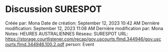 # Discussion SURESPOT

Créée par: Mona
Date de création: September 12, 2023 10:42 AM
Dernière modification: September 12, 2023 11:08 AM
Dernière modification par: Mona
Notes: HEURES AUSTRALIENNES
Réseau: SURESPOT
URL: https://storage.courtlistener.com/recap/gov.uscourts.flmd.344946/gov.uscourts.flmd.344946.100.2.pdf
person: Event